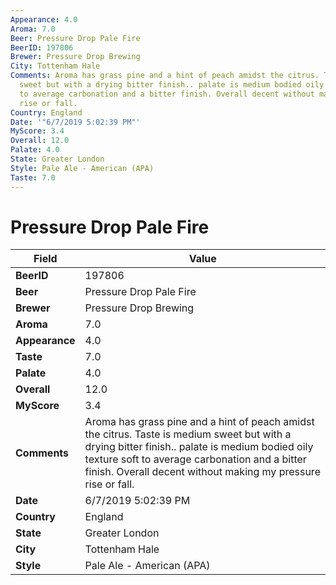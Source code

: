 ```yaml
---
Appearance: 4.0
Aroma: 7.0
Beer: Pressure Drop Pale Fire
BeerID: 197806
Brewer: Pressure Drop Brewing
City: Tottenham Hale
Comments: Aroma has grass pine and a hint of peach amidst the citrus. Taste is medium
  sweet but with a drying bitter finish.. palate is medium bodied oily texture soft
  to average carbonation and a bitter finish. Overall decent without making my pressure
  rise or fall.
Country: England
Date: '"6/7/2019 5:02:39 PM"'
MyScore: 3.4
Overall: 12.0
Palate: 4.0
State: Greater London
Style: Pale Ale - American (APA)
Taste: 7.0
---
```


# Pressure Drop Pale Fire

| Field         | Value |
|---------------|-------|
| **BeerID** | 197806 |
| **Beer** | Pressure Drop Pale Fire |
| **Brewer** | Pressure Drop Brewing |
| **Aroma** | 7.0 |
| **Appearance** | 4.0 |
| **Taste** | 7.0 |
| **Palate** | 4.0 |
| **Overall** | 12.0 |
| **MyScore** | 3.4 |
| **Comments** | Aroma has grass pine and a hint of peach amidst the citrus. Taste is medium sweet but with a drying bitter finish.. palate is medium bodied oily texture soft to average carbonation and a bitter finish. Overall decent without making my pressure rise or fall. |
| **Date** | 6/7/2019 5:02:39 PM |
| **Country** | England |
| **State** | Greater London |
| **City** | Tottenham Hale |
| **Style** | Pale Ale - American (APA) |
